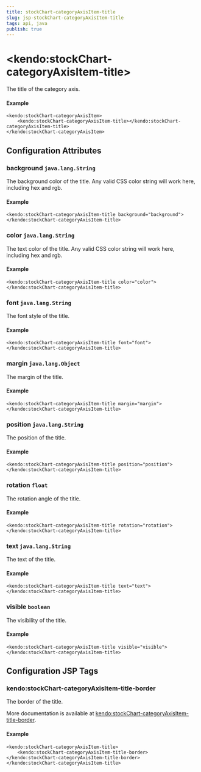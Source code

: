 ```yaml
---
title: stockChart-categoryAxisItem-title
slug: jsp-stockChart-categoryAxisItem-title
tags: api, java
publish: true
---
```


# \<kendo:stockChart-categoryAxisItem-title\>

The title of the category axis.

#### Example
    <kendo:stockChart-categoryAxisItem>
        <kendo:stockChart-categoryAxisItem-title></kendo:stockChart-categoryAxisItem-title>
    </kendo:stockChart-categoryAxisItem>

## Configuration Attributes

### background `java.lang.String`

The background color of the title. Any valid CSS color string will work here, including
hex and rgb.

#### Example
    <kendo:stockChart-categoryAxisItem-title background="background">
    </kendo:stockChart-categoryAxisItem-title>

### color `java.lang.String`

The text color of the title. Any valid CSS color string will work here, including hex and rgb.

#### Example
    <kendo:stockChart-categoryAxisItem-title color="color">
    </kendo:stockChart-categoryAxisItem-title>

### font `java.lang.String`

The font style of the title.

#### Example
    <kendo:stockChart-categoryAxisItem-title font="font">
    </kendo:stockChart-categoryAxisItem-title>

### margin `java.lang.Object`

The margin of the title.

#### Example
    <kendo:stockChart-categoryAxisItem-title margin="margin">
    </kendo:stockChart-categoryAxisItem-title>

### position `java.lang.String`

The position of the title.

#### Example
    <kendo:stockChart-categoryAxisItem-title position="position">
    </kendo:stockChart-categoryAxisItem-title>

### rotation `float`

The rotation angle of the title.

#### Example
    <kendo:stockChart-categoryAxisItem-title rotation="rotation">
    </kendo:stockChart-categoryAxisItem-title>

### text `java.lang.String`

The text of the title.

#### Example
    <kendo:stockChart-categoryAxisItem-title text="text">
    </kendo:stockChart-categoryAxisItem-title>

### visible `boolean`

The visibility of the title.

#### Example
    <kendo:stockChart-categoryAxisItem-title visible="visible">
    </kendo:stockChart-categoryAxisItem-title>


##  Configuration JSP Tags

### kendo:stockChart-categoryAxisItem-title-border

The border of the title.

More documentation is available at [kendo:stockChart-categoryAxisItem-title-border](stockchart/categoryaxisitem-title-border).

#### Example

    <kendo:stockChart-categoryAxisItem-title>
        <kendo:stockChart-categoryAxisItem-title-border></kendo:stockChart-categoryAxisItem-title-border>
    </kendo:stockChart-categoryAxisItem-title>

